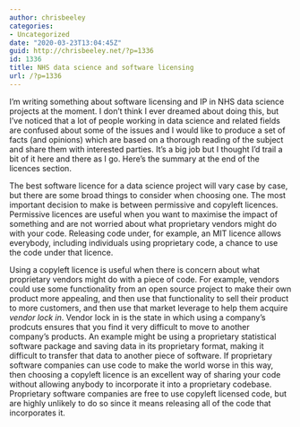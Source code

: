 ```yaml
---
author: chrisbeeley
categories:
- Uncategorized
date: "2020-03-23T13:04:45Z"
guid: http://chrisbeeley.net/?p=1336
id: 1336
title: NHS data science and software licensing
url: /?p=1336
---
```


I’m writing something about software licensing and IP in NHS data science projects at the moment. I don’t think I ever dreamed about doing this, but I’ve noticed that a lot of people working in data science and related fields are confused about some of the issues and I would like to produce a set of facts (and opinions) which are based on a thorough reading of the subject and share them with interested parties. It’s a big job but I thought I’d trail a bit of it here and there as I go. Here’s the summary at the end of the licences section.

The best software licence for a data science project will vary case by case, but there are some broad things to consider when choosing one. The most important decision to make is between permissive and copyleft licences. Permissive licences are useful when you want to maximise the impact of something and are not worried about what proprietary vendors might do with your code. Releasing code under, for example, an MIT licence allows everybody, including individuals using proprietary code, a chance to use the code under that licence.

Using a copyleft licence is useful when there is concern about what proprietary vendors might do with a piece of code. For example, vendors could use some functionality from an open source project to make their own product more appealing, and then use that functionality to sell their product to more customers, and then use that market leverage to help them acquire *vendor lock in*. Vendor lock in is the state in which using a company’s prodcuts ensures that you find it very difficult to move to another company’s products. An example might be using a proprietary statistical software package and saving data in its proprietary format, making it difficult to transfer that data to another piece of software. If proprietary software companies can use code to make the world worse in this way, then choosing a copyleft licence is an excellent way of sharing your code without allowing anybody to incorporate it into a proprietary codebase. Proprietary software companies are free to use copyleft licensed code, but are highly unlikely to do so since it means releasing all of the code that incorporates it.